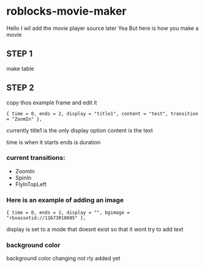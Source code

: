 # roblocks-movie-maker

Hello
I wil add the movie player source later Yea
But here is how you make a movie


## STEP 1

make table

## STEP 2

copy thos example frame and edit it

`{
		time = 0,
		ends = 2,
		display = "title1",
		content = "test",
		transition = "ZoomIn"
},`

currently title1 is the only display option
content is the text

time is when it starts
ends is duration

### current transitions:
* ZoomIn
* SpinIn
* FlyInTopLeft

### Here is an example of adding an image

`{
	time = 0,
	ends = 2,
	display = "",
	bgimage = "rbxassetid://11673018605"
},`

display is set to a mode that doesnt exist so that it wont try to add text

### background color
background color changing not rly added yet
